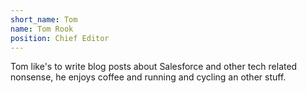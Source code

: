 ```yaml
---
short_name: Tom
name: Tom Rook
position: Chief Editor
---
```


Tom like's to write blog posts about Salesforce and other tech related nonsense, he enjoys coffee and running and cycling an other stuff.